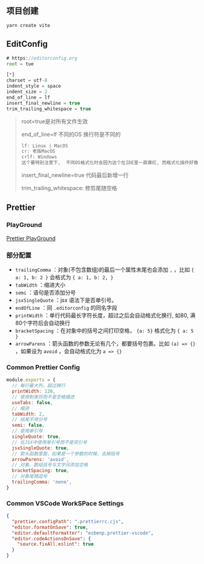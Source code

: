 ## 项目创建

`yarn create vite`

## EditConfig

```js
# https://editorconfig.org
root = tue

[*]
charset = utf-8
indent_style = space
indent_size = 2
end_of_line = lf
insert_final_newline = true
trim_trailing_whitespace = true
```

> root=true是对所有文件生效
>
> end_of_line=lf  不同的OS 换行符是不同的
>
> ```js
> lf: Linux | MacOS
> cr: 老版MacOS
> crlf: Windows
> 这个要特别注意下,  不同OS格式化时会因为这个在IDE里一直爆红, 而格式化插件好像不起作用, 就是因为这个行尾序列的问题,出现这个问题, 只需要在IDE的状态栏里改一下行尾序列就好了
> ```
>
> insert_final_newline=true 代码最后新增一行
>
> trim_trailing_whitespace: 修剪尾随空格

## Prettier

### PlayGround

[Prettier PlayGround](https://prettier.io/playground/)

### 部分配置

- `trailingComma` ：对象(不包含数组)的最后一个属性末尾也会添加 `,` ，比如 `{ a: 1, b: 2 }` 会格式为 `{ a: 1, b: 2, }`
- `tabWidth` ：缩进大小
- `semi` ：语句是否添加分号
- `jsxSingleQuote` ：jsx 语法下是否单引号。
- `endOfLine` ：同 `.editorconfig` 的同名字段
- `printWidth` ：单行代码最长字符长度，超过之后会自动格式化换行, 如80, 满80个字符后会自动换行
- `bracketSpacing` ：在对象中的括号之间打印空格， `{a: 5}` 格式化为 `{ a: 5 }`
- `arrowParens` ：箭头函数的参数无论有几个，都要括号包裹。比如 `(a) => {}` ，如果设为 `avoid` ，会自动格式化为 `a => {}`

### Common Prettier Config

```js
module.exports = {
  // 每行最大列，超过换行
  printWidth: 120,
  // 使用制表符而不是空格缩进
  useTabs: false,
  // 缩进
  tabWidth: 2,
  // 结尾不用分号
  semi: false,
  // 使用单引号
  singleQuote: true,
  // 在JSX中使用单引号而不是双引号
  jsxSingleQuote: true,
  // 箭头函数里面，如果是一个参数的时候，去掉括号
  arrowParens: 'avoid',
  // 对象、数组括号与文字间添加空格
  bracketSpacing: true,
  // 对象尾随逗号
  trailingComma: 'none',
}
```

### Common VSCode WorkSPace Settings

```json
{
  "prettier.configPath": ".prettierrc.cjs",
  "editor.formatOnSave": true,
  "editor.defaultFormatter": "esbenp.prettier-vscode",
  "editor.codeActionsOnSave": {
    "source.fixAll.eslint": true
  }
}
```




